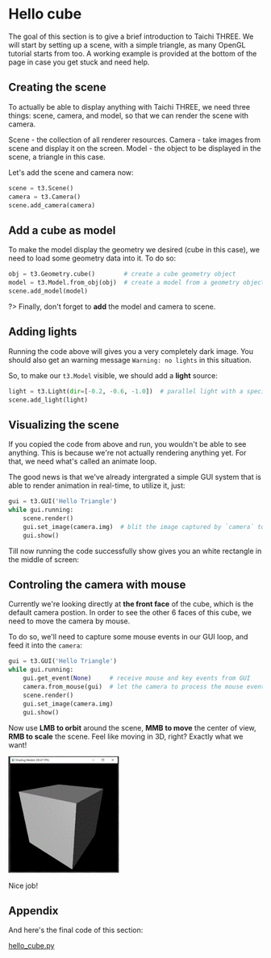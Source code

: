 # Hello cube

The goal of this section is to give a brief introduction to Taichi THREE. We will start by setting up a scene, with a simple triangle, as many OpenGL tutorial starts from too.
A working example is provided at the bottom of the page in case you get stuck and need help.

## Creating the scene

To actually be able to display anything with Taichi THREE, we need three things: scene, camera, and model, so that we can render the scene with camera.

Scene - the collection of all renderer resources.
Camera - take images from scene and display it on the screen.
Model - the object to be displayed in the scene, a triangle in this case.

Let's add the scene and camera now:

```py
scene = t3.Scene()
camera = t3.Camera()
scene.add_camera(camera)
```

## Add a cube as model

To make the model display the geometry we desired (cube in this case), we need to load some geometry data into it. To do so:


```py
obj = t3.Geometry.cube()        # create a cube geometry object
model = t3.Model.from_obj(obj)  # create a model from a geometry object
scene.add_model(model)
```

?> Finally, don't forget to **add** the model and camera to scene.

## Adding lights

Running the code above will gives you a very completely dark image. You should also get an warning message `Warning: no lights` in this situation.

So, to make our `t3.Model` visible, we should add a **light** source:

```py
light = t3.Light(dir=[-0.2, -0.6, -1.0])  # parallel light with a specific direction
scene.add_light(light)
```

## Visualizing the scene

If you copied the code from above and run, you wouldn't be able to see anything. This is because we're not actually rendering anything yet. For that, we need what's called an animate loop.

The good news is that we've already intergrated a simple GUI system that is able to render animation in real-time, to utilize it, just:

```py
gui = t3.GUI('Hello Triangle')
while gui.running:
    scene.render()
    gui.set_image(camera.img)  # blit the image captured by `camera` to screen
    gui.show()
```

Till now running the code successfully show gives you an white rectangle in the middle of screen:

## Controling the camera with mouse

Currently we're looking directly at **the front face** of the cube, which is the default camera postion.
In order to see the other 6 faces of this cube, we need to move the camera by mouse.

To do so, we'll need to capture some mouse events in our GUI loop, and feed it into the `camera`:

```py
gui = t3.GUI('Hello Triangle')
while gui.running:
    gui.get_event(None)     # receive mouse and key events from GUI
    camera.from_mouse(gui)  # let the camera to process the mouse events
    scene.render()
    gui.set_image(camera.img)
    gui.show()
```

Now use **LMB to orbit** around the scene, **MMB to move** the center of view, **RMB to scale** the scene.
Feel like moving in 3D, right? Exactly what we want!


![2_1](2_1.gif)

Nice job!

## Appendix

And here's the final code of this section:

[hello_cube.py](_media/hello_cube.py ':include :type=code')